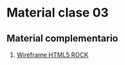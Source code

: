 # Material clase 03
## Material complementario 
1. [ Wireframe HTML5 ROCK ](https://xd.adobe.com/view/f3b0e129-aaf4-4051-9f87-97967e6ee65e-a6e3/)
